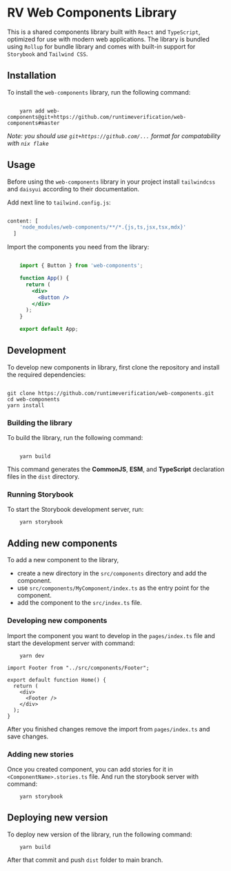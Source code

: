 # RV Web Components Library

This is a shared components library built with `React` and `TypeScript`, optimized for use with modern web applications.
The library is bundled using `Rollup` for bundle library and comes with built-in support for `Storybook`
and `Tailwind CSS`.

## Installation

To install the `web-components` library, run the following command:

```

    yarn add web-components@git+https://github.com/runtimeverification/web-components#master

```
*Note: you should use `git+https://github.com/...` format for compatability with `nix flake`*


## Usage

Before using the `web-components` library in your project install `tailwindcss` and `daisyui` according to their documentation.

Add next line to `tailwind.config.js`:

```js

content: [
    'node_modules/web-components/**/*.{js,ts,jsx,tsx,mdx}'
  ]

```

Import the components you need from the library:

```jsx

    import { Button } from 'web-components';

    function App() {
      return (
        <div>
          <Button />
        </div>
      );
    }

    export default App;

```

## Development

To develop new components in library, first clone the repository and install the required dependencies:

```

git clone https://github.com/runtimeverification/web-components.git
cd web-components
yarn install

```

### Building the library

To build the library, run the following command:

```

    yarn build

```

This command generates the **CommonJS**, **ESM**, and **TypeScript** declaration files in the `dist` directory.

### Running Storybook

To start the Storybook development server, run:

```
    yarn storybook
```

## Adding new components

To add a new component to the library,

- create a new directory in the `src/components` directory and add the component.
- use `src/components/MyComponent/index.ts` as the entry point for the component.
- add the component to the `src/index.ts` file.

### Developing new components

Import the component you want to develop in the `pages/index.ts` file and start the development server with command:

```
    yarn dev
```

```
import Footer from "../src/components/Footer";

export default function Home() {
  return (
    <div>
      <Footer />
    </div>
  );
}
```

After you finished changes remove the import from `pages/index.ts` and save changes.

### Adding new stories

Once you created component, you can add stories for it in `<ComponentName>.stories.ts` file. And run the storybook
server with command:

```
    yarn storybook
```

## Deploying new version

To deploy new version of the library, run the following command:

```
    yarn build
```

After that commit and push `dist` folder to main branch.
